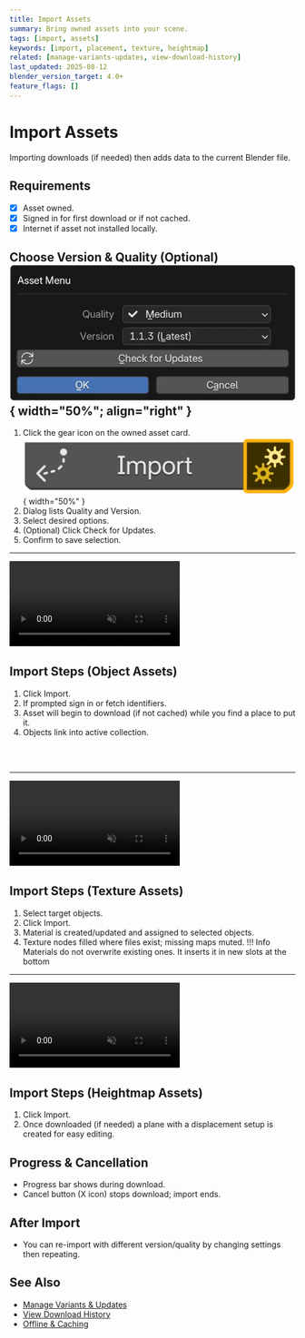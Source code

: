 ```yaml
---
title: Import Assets
summary: Bring owned assets into your scene.
tags: [import, assets]
keywords: [import, placement, texture, heightmap]
related: [manage-variants-updates, view-download-history]
last_updated: 2025-08-12
blender_version_target: 4.0+
feature_flags: []
---
```


# Import Assets

Importing downloads (if needed) then adds data to the current Blender file.

## Requirements
- [x] Asset owned.
- [x] Signed in for first download or if not cached.
- [x] Internet if asset not installed locally.

## Choose Version & Quality (Optional) ![alt text](../assets/img/asset_details_popup_ui.webp){ width="50%"; align="right" }
1. Click the gear icon on the owned asset card.![Asset Card Gear Icon](../assets/img/import_asset_ui_cogs_highlight.webp){ width="50%" }
2. Dialog lists Quality and Version.
3. Select desired options.
4. (Optional) Click Check for Updates.
5. Confirm to save selection.

---

<video class="float-media-right" controls autoplay muted loop playsinline src="/truevault/assets/videos/asset_obj_download_and_place.mp4" title="Object asset import: download and place"></video>
## Import Steps (Object Assets)
1. Click Import.
2. If prompted sign in or fetch identifiers.
3. Asset will begin to download (if not cached) while you find a place to put it.
4. Objects link into active collection.

<br>
<br>

---

<video class="float-media-right" controls autoplay muted loop playsinline src="/truevault/assets/videos/import_assets_material_example.mp4" title="Material asset import: download and place"></video>
## Import Steps (Texture Assets)
1. Select target objects.
2. Click Import.
3. Material is created/updated and assigned to selected objects.
4. Texture nodes filled where files exist; missing maps muted.
!!! Info
    Materials do not overwrite existing ones. It inserts it in new slots at the bottom

---

<video class="float-media-right" controls autoplay muted loop playsinline src="/truevault/assets/videos/import_assets_heightmaps_example.mp4" title="Heightmap asset import: download and place"></video>
## Import Steps (Heightmap Assets)
1. Click Import.
2. Once downloaded (if needed) a plane with a displacement setup is created for easy editing.

## Progress & Cancellation
- Progress bar shows during download.
- Cancel button (X icon) stops download; import ends.

## After Import
- You can re-import with different version/quality by changing settings then repeating.

## See Also
- [Manage Variants & Updates](manage-variants-updates.md)
- [View Download History](view-download-history.md)
- [Offline & Caching](offline-caching.md)
